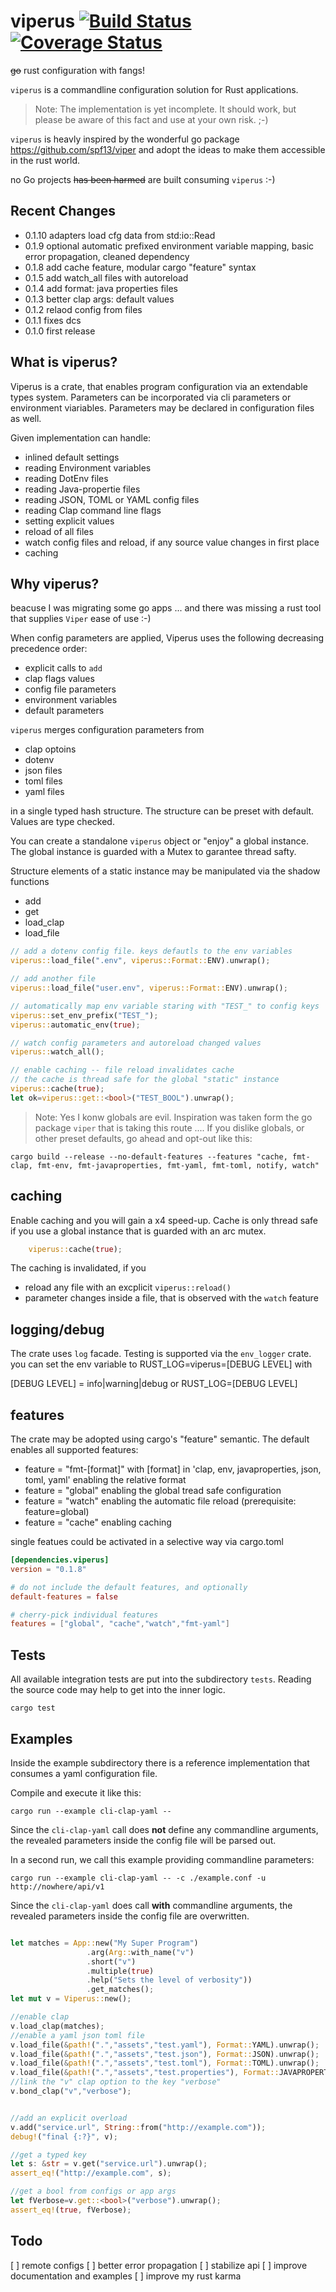 # viperus  [![Build Status](https://travis-ci.com/maurocordioli/viperus.svg?branch=master)](https://travis-ci.com/maurocordioli/viperus) [![Coverage Status](https://coveralls.io/repos/github/maurocordioli/viperus/badge.svg?branch=master)](https://coveralls.io/github/maurocordioli/viperus?branch=master)
 ~~go~~  rust configuration with fangs!

`viperus` is a commandline configuration solution for Rust applications.

> Note: The implementation is yet incomplete. It should work, but
> please be aware of this fact and use at your own risk. ;-)

`viperus` is heavly inspired by the wonderful go package
<https://github.com/spf13/viper> and adopt the ideas to make them
accessible in the rust world.

no Go projects ~~has been harmed~~ are built consuming `viperus` :-)

## Recent Changes
* 0.1.10 adapters load cfg data from std:io::Read
* 0.1.9  optional automatic prefixed environment  variable mapping, basic error propagation, cleaned dependency
* 0.1.8  add cache feature, modular cargo  "feature" syntax
* 0.1.5  add watch_all files with autoreload
* 0.1.4  add format: java properties files
* 0.1.3  better clap args: default values
* 0.1.2  relaod config from files
* 0.1.1  fixes dcs
* 0.1.0  first release

## What is viperus?
Viperus is a crate, that enables program configuration via an extendable
types system. Parameters can be incorporated via cli parameters or environment
viariables. Parameters may be declared in configuration files as well.

Given implementation can handle:

* inlined default settings
* reading Environment variables
* reading DotEnv files
* reading Java-propertie files
* reading JSON, TOML or YAML config files
* reading Clap command line flags
* setting explicit values
* reload of all files
* watch config files and reload, if any source value changes in first place
* caching

## Why viperus?

beacuse I was migrating some go apps ... and there was missing a rust tool that supplies `Viper` ease of use :-)

When config parameters are applied, Viperus uses the following decreasing precedence order:

 * explicit calls to `add`
 * clap flags values
 * config file parameters
 * environment variables
 * default parameters

`viperus` merges configuration parameters from

 * clap optoins
 * dotenv
 * json files
 * toml files
 * yaml files

in a single typed hash structure. The structure can be preset with default. Values are type checked.

You can create a standalone `viperus` object or "enjoy" a global
instance. The global instance is guarded with a Mutex to garantee
thread safty.

Structure elements of a static instance may be manipulated via the shadow functions

 * add
 * get
 * load_clap
 * load_file

```rust
// add a dotenv config file. keys defautls to the env variables
viperus::load_file(".env", viperus::Format::ENV).unwrap();

// add another file
viperus::load_file("user.env", viperus::Format::ENV).unwrap();

// automatically map env variable staring with "TEST_" to config keys
viperus::set_env_prefix("TEST_");
viperus::automatic_env(true);

// watch config parameters and autoreload changed values
viperus::watch_all();

// enable caching -- file reload invalidates cache
// the cache is thread safe for the global "static" instance
viperus::cache(true);
let ok=viperus::get::<bool>("TEST_BOOL").unwrap();
```

> Note: Yes I konw globals are evil. Inspiration was taken form
> the go package `viper` that is taking this route ....  If you dislike
> globals, or other preset defaults, go ahead and opt-out like this:

```cargo
cargo build --release --no-default-features --features "cache, fmt-clap, fmt-env, fmt-javaproperties, fmt-yaml, fmt-toml, notify, watch"
```

## caching
Enable caching and you will gain a x4 speed-up.
Cache is only thread safe if you use a global instance that is guarded with an arc mutex.

```rust
	viperus::cache(true);
```

The caching is invalidated, if you
 * reload any file with an excplicit ``` viperus::reload() ```
 * parameter changes inside a file, that is observed with the  `watch` feature

## logging/debug

The crate uses `log` facade. Testing is supported via the `env_logger` crate.
you can set the env variable to RUST_LOG=viperus=[DEBUG LEVEL] with

[DEBUG LEVEL] = info|warning|debug  or RUST_LOG=[DEBUG LEVEL]

## features
The crate may be adopted using cargo's "feature" semantic. The default enables all supported features:

*  feature = "fmt-[format]" with [format] in 'clap, env, javaproperties, json, toml, yaml' enabling the relative format
*  feature = "global" enabling the global tread safe configuration
*  feature = "watch" enabling the automatic file reload (prerequisite: feature=global)
*  feature = "cache" enabling caching

single featues could be activated in a selective way  via cargo.toml

```toml
[dependencies.viperus]
version = "0.1.8"

# do not include the default features, and optionally
default-features = false

# cherry-pick individual features
features = ["global", "cache","watch","fmt-yaml"]
```

## Tests
All available integration tests are put into the subdirectory `tests`.
Reading the source code may help to get into the inner logic.

```
cargo test
```

## Examples

Inside the example subdirectory there is a reference implementation
that consumes a yaml configuration file.

Compile and execute it like this:

```
cargo run --example cli-clap-yaml --
```

Since the `cli-clap-yaml` call does **not** define any commandline
arguments, the revealed parameters inside the config file will be parsed out.

In a second run, we call this example providing commandline parameters:

```
cargo run --example cli-clap-yaml -- -c ./example.conf -u http://nowhere/api/v1
```

Since the `cli-clap-yaml` does call **with** commandline
arguments, the revealed parameters inside the config file are overwritten.

```rust

let matches = App::new("My Super Program")
				 .arg(Arg::with_name("v")
				 .short("v")
				 .multiple(true)
				 .help("Sets the level of verbosity"))
				 .get_matches();
let mut v = Viperus::new();

//enable clap
v.load_clap(matches);
//enable a yaml json toml file
v.load_file(&path!(".","assets","test.yaml"), Format::YAML).unwrap();
v.load_file(&path!(".","assets","test.json"), Format::JSON).unwrap();
v.load_file(&path!(".","assets","test.toml"), Format::TOML).unwrap();
v.load_file(&path!(".","assets","test.properties"), Format::JAVAPROPERTIES).unwrap();
//link the "v" clap option to the key "verbose"
v.bond_clap("v","verbose");


//add an explicit overload
v.add("service.url", String::from("http://example.com"));
debug!("final {:?}", v);

//get a typed key
let s: &str = v.get("service.url").unwrap();
assert_eq!("http://example.com", s);

//get a bool from configs or app args
let fVerbose=v.get::<bool>("verbose").unwrap();
assert_eq!(true, fVerbose);
```

## Todo
[ ] remote configs
[ ] better error propagation
[ ] stabilize api
[ ] improve documentation and examples
[ ] improve my rust karma

